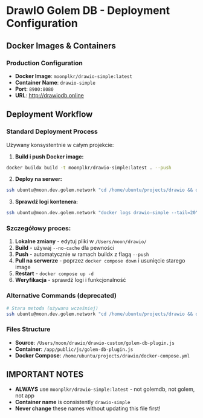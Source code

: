 # DrawIO Golem DB - Deployment Configuration

## Docker Images & Containers

### Production Configuration
- **Docker Image**: `moonplkr/drawio-simple:latest`
- **Container Name**: `drawio-simple`
- **Port**: `8900:8080`
- **URL**: http://drawiodb.online

## Deployment Workflow

### Standard Deployment Process
Używany konsystentnie w całym projekcie:

1. **Build i push Docker image:**
```bash
docker buildx build -t moonplkr/drawio-simple:latest . --push
```

2. **Deploy na serwer:**
```bash
ssh ubuntu@moon.dev.golem.network "cd /home/ubuntu/projects/drawio && docker compose down && docker rmi moonplkr/drawio-simple:latest && docker compose up -d"
```

3. **Sprawdź logi kontenera:**
```bash
ssh ubuntu@moon.dev.golem.network "docker logs drawio-simple --tail=20"
```

### Szczegółowy proces:
1. **Lokalne zmiany** - edytuj pliki w `/Users/moon/drawio/`
2. **Build** - używaj `--no-cache` dla pewności
3. **Push** - automatycznie w ramach buildx z flagą `--push`
4. **Pull na serwerze** - poprzez `docker compose down` i usunięcie starego image
5. **Restart** - `docker compose up -d`
6. **Weryfikacja** - sprawdź logi i funkcjonalność

### Alternative Commands (deprecated)
```bash
# Stara metoda (używana wcześniej)
ssh ubuntu@moon.dev.golem.network "cd /home/ubuntu/projects/drawio && docker compose pull && docker compose up -d"
```

### Files Structure
- **Source**: `/Users/moon/drawio/drawio-custom/golem-db-plugin.js`
- **Container**: `/app/public/js/golem-db-plugin.js`
- **Docker Compose**: `/home/ubuntu/projects/drawio/docker-compose.yml`

## IMPORTANT NOTES
- **ALWAYS** use `moonplkr/drawio-simple:latest` - not golemdb, not golem, not app
- **Container name** is consistently `drawio-simple`
- **Never change** these names without updating this file first!